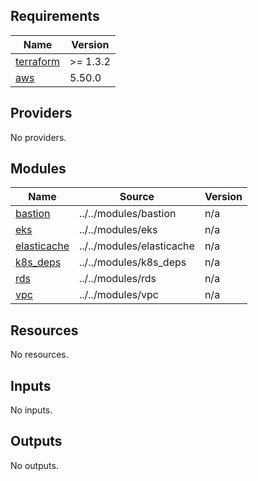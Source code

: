 <!-- BEGINNING OF PRE-COMMIT-TERRAFORM DOCS HOOK -->
## Requirements

| Name | Version |
|------|---------|
| <a name="requirement_terraform"></a> [terraform](#requirement\_terraform) | >= 1.3.2 |
| <a name="requirement_aws"></a> [aws](#requirement\_aws) | 5.50.0 |

## Providers

No providers.

## Modules

| Name | Source | Version |
|------|--------|---------|
| <a name="module_bastion"></a> [bastion](#module\_bastion) | ../../modules/bastion | n/a |
| <a name="module_eks"></a> [eks](#module\_eks) | ../../modules/eks | n/a |
| <a name="module_elasticache"></a> [elasticache](#module\_elasticache) | ../../modules/elasticache | n/a |
| <a name="module_k8s_deps"></a> [k8s\_deps](#module\_k8s\_deps) | ../../modules/k8s_deps | n/a |
| <a name="module_rds"></a> [rds](#module\_rds) | ../../modules/rds | n/a |
| <a name="module_vpc"></a> [vpc](#module\_vpc) | ../../modules/vpc | n/a |

## Resources

No resources.

## Inputs

No inputs.

## Outputs

No outputs.
<!-- END OF PRE-COMMIT-TERRAFORM DOCS HOOK -->
